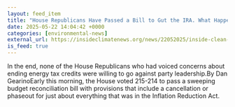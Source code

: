 ```yaml
---
layout: feed_item
title: "House Republicans Have Passed a Bill to Gut the IRA. What Happened to All the Supposed Holdouts?"
date: 2025-05-22 14:04:42 +0000
categories: [environmental-news]
external_url: https://insideclimatenews.org/news/22052025/inside-clean-energy-republican-ira-repeal/
is_feed: true
---
```


In the end, none of the House Republicans who had voiced concerns about ending energy tax credits were willing to go against party leadership.By Dan GearinoEarly this morning, the House voted 215-214 to pass a sweeping budget reconciliation bill with provisions that include a cancellation or phaseout for just about everything that was in the Inflation Reduction Act.
